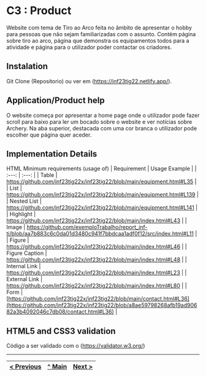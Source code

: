 # C3 : Product

Website com tema de Tiro ao Arco feita no âmbito de apresentar o hobby para pessoas que não sejam familiarizadas com o assunto. 
Contém página sobre tiro ao arco, página que demonstra os equipamentos todos para a atividade e página para o utilizador poder contactar os criadores.

## Instalation

Git Clone (Repositorio) ou ver em (https://inf23tig22.netlify.app/).

## Application/Product help

O website começa por apresentar a home page onde o utilizador pode fazer scroll para baixo para ler um bocado sobre o website e ver notícias sobre Archery.
Na aba superior, destacada com uma cor branca o utilizador pode escolher que página quer aceder.

## Implementation Details

HTML Minimum requirements (usage of)
| Requirement | Usage Example |
| :---: | :---: |
| Table |    https://github.com/inf23tig22x/inf23tig22/blob/main/equipment.html#L35   |
| List |    https://github.com/inf23tig22x/inf23tig22/blob/main/equipment.html#L139   |
| Nested List |    https://github.com/inf23tig22x/inf23tig22/blob/main/equipment.html#L141   |
| Highlight |    https://github.com/inf23tig22x/inf23tig22/blob/main/index.html#L43    |
| Image |   https://github.com/exemploTrabalho/report_inf-ti/blob/aa7b883c6c0da01d3480c941f7bbdcaa1adf0f12/src/index.html#L11    |
| Figure |   https://github.com/inf23tig22x/inf23tig22/blob/main/index.html#L46    |
| Figure Caption |    https://github.com/inf23tig22x/inf23tig22/blob/main/index.html#L48   |
| Internal Link |    https://github.com/inf23tig22x/inf23tig22/blob/main/index.html#L23   |
| External Link |    https://github.com/inf23tig22x/inf23tig22/blob/main/index.html#L80   |
| Form |    [https://github.com/inf23tig22x/inf23tig22/blob/main/contact.html#L36](https://github.com/inf23tig22x/inf23tig22/blob/a8ae59798268afb19ad90682a3b4092046c7db08/contact.html#L36)   |

## HTML5 and CSS3 validation

Código a ser validado com o (https://validator.w3.org/)


---
[< Previous](c2.md) | [^ Main](../../../) | [Next >](c4.md)
:--- | :---: | ---: 

